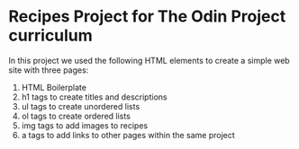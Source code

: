 # Recipes Project for The Odin Project curriculum

In this project we used the following HTML elements to create a simple web site with three pages:

1. HTML Boilerplate
2. h1 tags to create titles and descriptions
3. ul tags to create unordered lists
4. ol tags to create ordered lists
5. img tags to add images to recipes
6. a tags to add links to other pages within the same project
